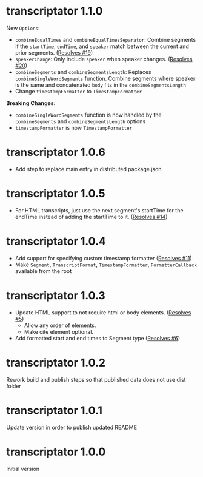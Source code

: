 # transcriptator 1.1.0

New `Options`:

-   `combineEqualTimes` and `combineEqualTimesSeparator`: Combine segments if the `startTime`, `endTime`, and `speaker` match between the current and prior segments. ([Resolves #19](https://github.com/stevencrader/transcriptator/issues/19))
-   `speakerChange`: Only include `speaker` when speaker changes. ([Resolves #20](https://github.com/stevencrader/transcriptator/issues/20))
-   `combineSegments` and `combineSegmentsLength`: Replaces `combineSingleWordSegments` function. Combine segments where speaker is the same and concatenated `body` fits in the `combineSegmentsLength`
-   Change `timestampFormatter` to `TimestampFormatter`

**Breaking Changes:**

-   `combineSingleWordSegments` function is now handled by the `combineSegments` and `combineSegmentsLength` options
-   `timestampFormatter` is now `TimestampFormatter`

# transcriptator 1.0.6

-   Add step to replace main entry in distributed package.json

# transcriptator 1.0.5

-   For HTML transcripts, just use the next segment's startTime for the endTime instead of adding the startTime to
    it. ([Resolves #14](https://github.com/stevencrader/transcriptator/issues/14))

# transcriptator 1.0.4

-   Add support for specifying custom timestamp
    formatter ([Resolves #11](https://github.com/stevencrader/transcriptator/issues/11))
-   Make `Segment`, `TranscriptFormat`, `TimestampFormatter`, `FormatterCallback` available from the root

# transcriptator 1.0.3

-   Update HTML support to not require html or body
    elements. ([Resolves #5](https://github.com/stevencrader/transcriptator/issues/5))
    -   Allow any order of elements.
    -   Make cite element optional.
-   Add formatted start and end times to Segment
    type ([Resolves #6](https://github.com/stevencrader/transcriptator/issues/6))

# transcriptator 1.0.2

Rework build and publish steps so that published data does not use dist folder

# transcriptator 1.0.1

Update version in order to publish updated README

# transcriptator 1.0.0

Initial version
